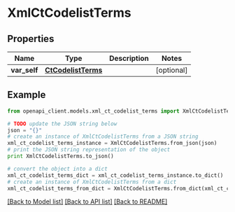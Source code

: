 # XmlCtCodelistTerms


## Properties
Name | Type | Description | Notes
------------ | ------------- | ------------- | -------------
**var_self** | [**CtCodelistTerms**](CtCodelistTerms.md) |  | [optional] 

## Example

```python
from openapi_client.models.xml_ct_codelist_terms import XmlCtCodelistTerms

# TODO update the JSON string below
json = "{}"
# create an instance of XmlCtCodelistTerms from a JSON string
xml_ct_codelist_terms_instance = XmlCtCodelistTerms.from_json(json)
# print the JSON string representation of the object
print XmlCtCodelistTerms.to_json()

# convert the object into a dict
xml_ct_codelist_terms_dict = xml_ct_codelist_terms_instance.to_dict()
# create an instance of XmlCtCodelistTerms from a dict
xml_ct_codelist_terms_from_dict = XmlCtCodelistTerms.from_dict(xml_ct_codelist_terms_dict)
```
[[Back to Model list]](../README.md#documentation-for-models) [[Back to API list]](../README.md#documentation-for-api-endpoints) [[Back to README]](../README.md)


